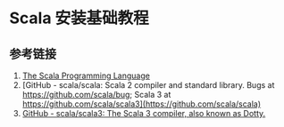 # Scala 安装基础教程



## 参考链接
1. [The Scala Programming Language](https://www.scala-lang.org/)
2. [GitHub - scala/scala: Scala 2 compiler and standard library. Bugs at https://github.com/scala/bug; Scala 3 at https://github.com/scala/scala3](https://github.com/scala/scala)
3. [GitHub - scala/scala3: The Scala 3 compiler, also known as Dotty.](https://github.com/scala/scala3)
